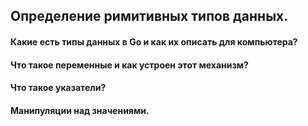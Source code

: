 ## Определение римитивных типов данных.

#### Какие есть типы данных в Go и как их описать для компьютера?
#### Что такое переменные и как устроен этот механизм?
#### Что такое указатели?
#### Манипуляции над значениями.
